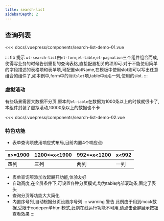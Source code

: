 ```yaml
---
title: search-list
sidebarDepth: 2
---
```


## 查询列表

<demo-block>

<search-list-demo-01 slot="source"></search-list-demo-01>


<<< docs/.vuepress/components/search-list-demo-01.vue


</demo-block>

::: tip 提示
`wl-search-list`由`el-form`,`el-table`,`el-pagnation`三个组件组合而成,使得写业务的时候告别重复的查询表格,直接配置相关的项即可.对于不能使用简单的字段描述的表格项和表单项,可配置slotName,在模板中使用slot则可以写出任意组合的组件了,如本例中,form中的`测试slot`项,table中`姓名`一列,使用的slot.
:::
### 虚拟滚动
 有些场景需要大数据不分页,原本的`el-table`在数据为1000条以上的时候就很卡了,本组件封装了虚拟滚动,10000条以上的数据也不卡
 
<demo-block>

<search-list-demo-02 slot="source"></search-list-demo-02>


<<< docs/.vuepress/components/search-list-demo-02.vue


</demo-block>


### 特色功能
- 表单查询项使用响应式布局,目前内置4个响应点:

| x>=1900| 1200<=x<1900 | 992<=x<1200 |  x<992 |
|----| ----| ----| ---- | 
|四列 | 三列 | 两列 | 一列 | 
- 表单查询项添加收起展开功能,体验友好
- 自动高度,在全屏条件下,可设置各种分页模式,均为table内部滚动条,固定了表头
- 查询分页等功能大大简化
- 内置序号列,自动根据分页设置序号列
::: warning 警告
此例由于用到mock数据,受限于codepen单html模式,此例在线运行功能不可用,请点击全屏展示按钮查看效果
:::
